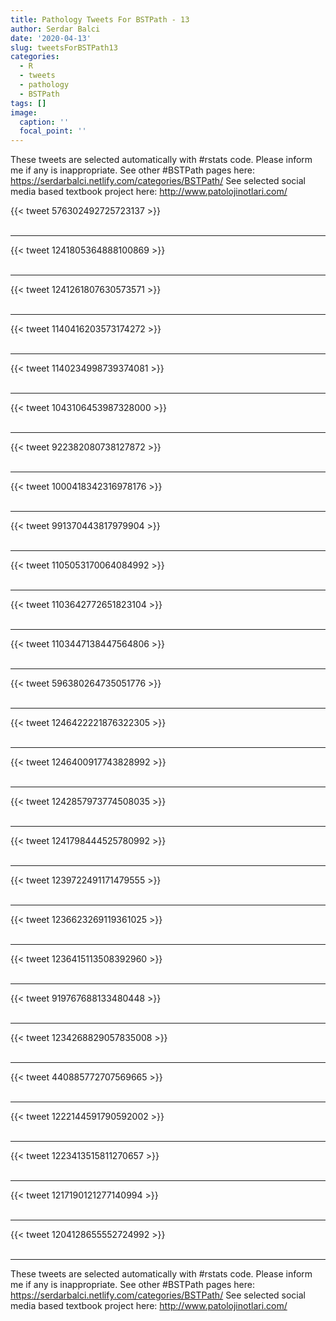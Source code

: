 ```yaml
---
title: Pathology Tweets For BSTPath - 13
author: Serdar Balci
date: '2020-04-13'
slug: tweetsForBSTPath13
categories:
  - R
  - tweets
  - pathology
  - BSTPath
tags: []
image:
  caption: ''
  focal_point: ''
---
```



These tweets are selected automatically with #rstats code. Please inform me if any is inappropriate.
See other #BSTPath pages here: https://serdarbalci.netlify.com/categories/BSTPath/ 
See selected social media based textbook project here: http://www.patolojinotlari.com/

{{< tweet 576302492725723137 >}}
<br>
<br>
<hr>
{{< tweet 1241805364888100869 >}}
<br>
<br>
<hr>
{{< tweet 1241261807630573571 >}}
<br>
<br>
<hr>
{{< tweet 1140416203573174272 >}}
<br>
<br>
<hr>
{{< tweet 1140234998739374081 >}}
<br>
<br>
<hr>
{{< tweet 1043106453987328000 >}}
<br>
<br>
<hr>
{{< tweet 922382080738127872 >}}
<br>
<br>
<hr>
{{< tweet 1000418342316978176 >}}
<br>
<br>
<hr>
{{< tweet 991370443817979904 >}}
<br>
<br>
<hr>
{{< tweet 1105053170064084992 >}}
<br>
<br>
<hr>
{{< tweet 1103642772651823104 >}}
<br>
<br>
<hr>
{{< tweet 1103447138447564806 >}}
<br>
<br>
<hr>
{{< tweet 596380264735051776 >}}
<br>
<br>
<hr>
{{< tweet 1246422221876322305 >}}
<br>
<br>
<hr>
{{< tweet 1246400917743828992 >}}
<br>
<br>
<hr>
{{< tweet 1242857973774508035 >}}
<br>
<br>
<hr>
{{< tweet 1241798444525780992 >}}
<br>
<br>
<hr>
{{< tweet 1239722491171479555 >}}
<br>
<br>
<hr>
{{< tweet 1236623269119361025 >}}
<br>
<br>
<hr>
{{< tweet 1236415113508392960 >}}
<br>
<br>
<hr>
{{< tweet 919767688133480448 >}}
<br>
<br>
<hr>
{{< tweet 1234268829057835008 >}}
<br>
<br>
<hr>
{{< tweet 440885772707569665 >}}
<br>
<br>
<hr>
{{< tweet 1222144591790592002 >}}
<br>
<br>
<hr>
{{< tweet 1223413515811270657 >}}
<br>
<br>
<hr>
{{< tweet 1217190121277140994 >}}
<br>
<br>
<hr>
{{< tweet 1204128655552724992 >}}
<br>
<br>
<hr>


These tweets are selected automatically with #rstats code. Please inform me if any is inappropriate.
See other #BSTPath pages here: https://serdarbalci.netlify.com/categories/BSTPath/ 
See selected social media based textbook project here: http://www.patolojinotlari.com/
